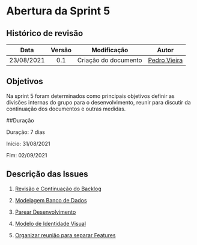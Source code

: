 # Abertura da Sprint 5

## Histórico de revisão

| **Data** |  **Versão** | **Modificação**  |  **Autor** |
|:-:|:-:|:-:|:-:|
|    23/08/2021   |  0.1 | Criação do documento  | [Pedro Vieira](https://github.com/Pedro-V8) |

## Objetivos

Na sprint 5 foram determinados como principais objetivos definir as divisões internas do grupo para o desenvolvimento, reunir para discutir da continuação dos documentos e outras medidas.

##Duração

Duração: 7 dias

Início: 31/08/2021

Fim: 02/09/2021

## Descrição das Issues

1. [Revisão e Continuação do Backlog](https://github.com/fga-eps-mds/2021-1-hospitalar/issues/63)

2. [Modelagem Banco de Dados](https://github.com/fga-eps-mds/2021-1-hospitalar/issues/64)

3. [Parear Desenvolvimento](https://github.com/fga-eps-mds/2021-1-hospitalar/issues/65)

4. [Modelo de Identidade Visual](https://github.com/fga-eps-mds/2021-1-hospitalar/issues/77)

5. [Organizar reunião para separar Features](https://github.com/fga-eps-mds/2021-1-hospitalar/issues/68)